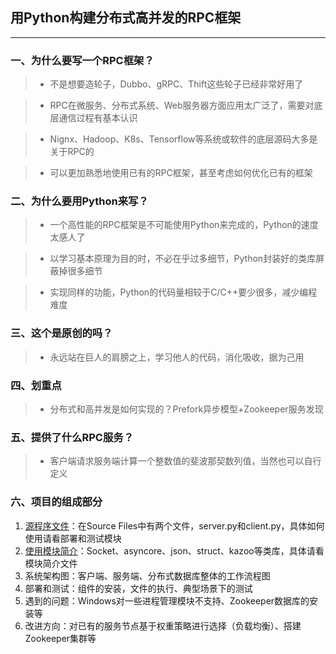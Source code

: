 ## 用Python构建分布式高并发的RPC框架

------

### 一、为什么要写一个RPC框架？

> + 不是想要造轮子，Dubbo、gRPC、Thift这些轮子已经非常好用了

> + RPC在微服务、分布式系统、Web服务器方面应用太广泛了，需要对底层通信过程有基本认识

> + Nignx、Hadoop、K8s、Tensorflow等系统或软件的底层源码大多是关于RPC的

> + 可以更加熟悉地使用已有的RPC框架，甚至考虑如何优化已有的框架

### 二、为什么要用Python来写？

> + 一个高性能的RPC框架是不可能使用Python来完成的，Python的速度太感人了

> + 以学习基本原理为目的时，不必在乎过多细节，Python封装好的类库屏蔽掉很多细节

> + 实现同样的功能，Python的代码量相较于C/C++要少很多，减少编程难度

### 三、这个是原创的吗？

> + 永远站在巨人的肩膀之上，学习他人的代码，消化吸收，据为己用

### 四、划重点

> + 分布式和高并发是如何实现的？Prefork异步模型+Zookeeper服务发现

### 五、提供了什么RPC服务？

> + 客户端请求服务端计算一个整数值的斐波那契数列值，当然也可以自行定义

### 六、项目的组成部分

1. [源程序文件](https://github.com/sin-coder/Distributed_RPC/tree/master/Source%20Files)：在Source Files中有两个文件，server.py和client.py，具体如何使用请看部署和测试模块
2. [使用模块简介](https://github.com/sin-coder/Distributed_RPC/blob/master/%E6%A8%A1%E5%9D%97%E4%BD%BF%E7%94%A8%E7%AE%80%E4%BB%8B.md)：Socket、asyncore、json、struct、kazoo等类库，具体请看模块简介文件
3. 系统架构图：客户端、服务端、分布式数据库整体的工作流程图
4. 部署和测试：组件的安装，文件的执行、典型场景下的测试
5. 遇到的问题：Windows对一些进程管理模块不支持、Zookeeper数据库的安装等
6. 改进方向：对已有的服务节点基于权重策略进行选择（负载均衡）、搭建Zookeeper集群等